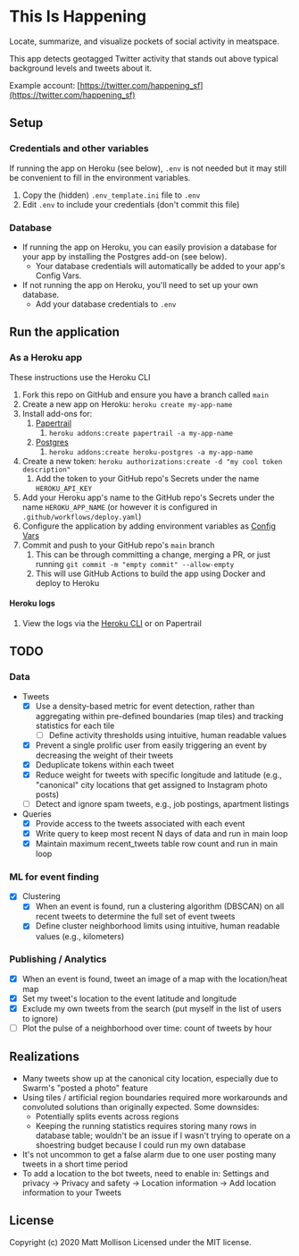 # This Is Happening

Locate, summarize, and visualize pockets of social activity in meatspace.

This app detects geotagged Twitter activity that stands out above typical background levels and tweets about it.

Example account: [https://twitter.com/happening_sf](https://twitter.com/happening_sf)

## Setup

### Credentials and other variables

If running the app on Heroku (see below), `.env` is not needed but it may still be convenient to fill in the environment variables.

1. Copy the (hidden) `.env_template.ini` file to `.env`
1. Edit `.env` to include your credentials (don't commit this file)

### Database

- If running the app on Heroku, you can easily provision a database for your app by installing the Postgres add-on (see below).
  - Your database credentials will automatically be added to your app's Config Vars.
- If not running the app on Heroku, you'll need to set up your own database.
  - Add your database credentials to `.env`

## Run the application

### As a Heroku app

These instructions use the Heroku CLI

1. Fork this repo on GitHub and ensure you have a branch called `main`
1. Create a new app on Heroku: `heroku create my-app-name`
1. Install add-ons for:
   1. [Papertrail](https://elements.heroku.com/addons/papertrail)
      1. `heroku addons:create papertrail -a my-app-name`
   1. [Postgres](https://elements.heroku.com/addons/heroku-postgresql)
      1. `heroku addons:create heroku-postgres -a my-app-name`
1. Create a new token: `heroku authorizations:create -d "my cool token description"`
   1. Add the token to your GitHub repo's Secrets under the name `HEROKU_API_KEY`
1. Add your Heroku app's name to the GitHub repo's Secrets under the name `HEROKU_APP_NAME` (or however it is configured in `.github/workflows/deploy.yaml`)
1. Configure the application by adding environment variables as [Config Vars](https://devcenter.heroku.com/articles/config-vars)
1. Commit and push to your GitHub repo's `main` branch
   1. This can be through committing a change, merging a PR, or just running `git commit -m "empty commit" --allow-empty`
   1. This will use GitHub Actions to build the app using Docker and deploy to Heroku

#### Heroku logs

1. View the logs via the [Heroku CLI](https://devcenter.heroku.com/articles/logging#view-logs) or on Papertrail

## TODO

### Data

- Tweets
  - [x] Use a density-based metric for event detection, rather than aggregating within pre-defined boundaries (map tiles) and tracking statistics for each tile
    - [ ] Define activity thresholds using intuitive, human readable values
  - [x] Prevent a single prolific user from easily triggering an event by decreasing the weight of their tweets
  - [x] Deduplicate tokens within each tweet
  - [x] Reduce weight for tweets with specific longitude and latitude (e.g., "canonical" city locations that get assigned to Instagram photo posts)
  - [ ] Detect and ignore spam tweets, e.g., job postings, apartment listings
- Queries
  - [x] Provide access to the tweets associated with each event
  - [x] Write query to keep most recent N days of data and run in main loop
  - [x] Maintain maximum recent_tweets table row count and run in main loop

### ML for event finding

- [x] Clustering
  - [x] When an event is found, run a clustering algorithm (DBSCAN) on all recent tweets to determine the full set of event tweets
  - [x] Define cluster neighborhood limits using intuitive, human readable values (e.g., kilometers)

### Publishing / Analytics

- [x] When an event is found, tweet an image of a map with the location/heat map
- [x] Set my tweet's location to the event latitude and longitude
- [x] Exclude my own tweets from the search (put myself in the list of users to ignore)
- [ ] Plot the pulse of a neighborhood over time: count of tweets by hour

## Realizations

- Many tweets show up at the canonical city location, especially due to Swarm's "posted a photo" feature
- Using tiles / artificial region boundaries required more workarounds and convoluted solutions than originally expected. Some downsides:
  - Potentially splits events across regions
  - Keeping the running statistics requires storing many rows in database table; wouldn't be an issue if I wasn't trying to operate on a shoestring budget because I could run my own database
- It's not uncommon to get a false alarm due to one user posting many tweets in a short time period
- To add a location to the bot tweets, need to enable in: Settings and privacy -> Privacy and safety -> Location information -> Add location information to your Tweets

## License

Copyright (c) 2020 Matt Mollison Licensed under the MIT license.
